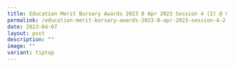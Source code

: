 ```yaml
---
title: Education Merit Bursary Awards 2023 8 Apr 2023 Session 4 (2) @ Cairnhill CC
permalink: /education-merit-bursary-awards-2023-8-apr-2023-session-4-2-cairnhill-cc/
date: 2023-04-07
layout: post
description: ""
image: ""
variant: tiptap
---
```

